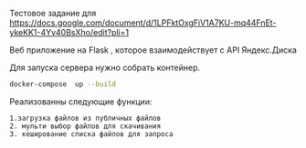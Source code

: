 Тестовое задание для https://docs.google.com/document/d/1LPFktOxgFiV1A7KU-mq44FnEt-ykeKK1-4Yv40BsXho/edit?pli=1

Веб приложение на Flask , которое взаимодействует с API Яндекс.Диска

Для запуска сервера нужно собрать контейнер.
``` bash
docker-compose  up --build
```
Реализованны следующие функции:

    1.загрузка файлов из публичных файлов
    2. мульти выбор файлов для скачивания
    3. кеширование списка файлов для запроса
